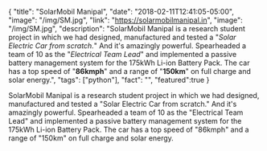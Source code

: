 {
  "title": "SolarMobil Manipal",
  "date": "2018-02-11T12:41:05-05:00",
  "image": "/img/SM.jpg",
  "link": "https://solarmobilmanipal.in",
  "image": "/img/SM.jpg",
  "description": "SolarMobil Manipal is a research student project in which we had designed, manufactured and tested a \"<em>Solar Electric Car from scratch.</em>\" And it's amazingly powerful. Spearheaded a team of 10 as the \"<em>Electrical Team Lead</em>\" and implemented a passive battery management system for the 175kWh Li-ion Battery Pack. The car has a top speed of \"<b>86kmph</b>\" and a range of \"<b>150km</b>\" on full charge and solar energy.",
  "tags": ["python"],
  "fact": "",
  "featured":true
}

SolarMobil Manipal is a research student project in which we had designed, manufactured and tested a \"Solar Electric Car from scratch." And it's amazingly powerful. Spearheaded a team of 10 as the "Electrical Team Lead" and implemented a passive battery management system for the 175kWh Li-ion Battery Pack. The car has a top speed of "86kmph" and a range of "150km" on full charge and solar energy.
